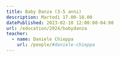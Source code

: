 ```yaml
---
title: Baby Danza (3-5 anni)
description: Martedì 17.00-18.00
datePublished: 2023-02-10 12:00:00-04:00
url: /education/2024/babydanza
teacher:
  - name: Daniele Chieppa
    url: /people/#daniele-chieppa
---
```

